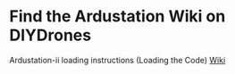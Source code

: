 # Find the Ardustation Wiki on DIYDrones #

Ardustation-ii loading instructions
(Loading the Code)
[Wiki](http://code.google.com/p/ardu-station/wiki/Assembly)